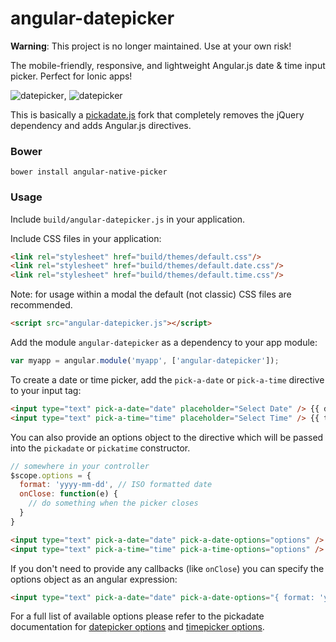 # angular-datepicker

**Warning**: This project is no longer maintained. Use at your own risk!

The mobile-friendly, responsive, and lightweight Angular.js date &amp; time input picker. Perfect for Ionic apps!

![datepicker](https://dl.dropboxusercontent.com/u/16304603/datepicker.PNG), ![datepicker](https://dl.dropboxusercontent.com/u/16304603/timepicker.PNG)

This is basically a [pickadate.js](https://github.com/amsul/pickadate.js) fork that completely removes the jQuery dependency and adds Angular.js directives.

### Bower

`bower install angular-native-picker`

### Usage

Include `build/angular-datepicker.js` in your application.

Include CSS files in your application:
```HTML
<link rel="stylesheet" href="build/themes/default.css"/>
<link rel="stylesheet" href="build/themes/default.date.css"/>
<link rel="stylesheet" href="build/themes/default.time.css"/>
```

Note: for usage within a modal the default (not classic) CSS files are recommended.

```HTML
<script src="angular-datepicker.js"></script>
```
    
Add the module `angular-datepicker` as a dependency to your app module:

```JavaScript
var myapp = angular.module('myapp', ['angular-datepicker']);
```
    
To create a date or time picker, add the `pick-a-date` or `pick-a-time` directive to your input tag:

```HTML
<input type="text" pick-a-date="date" placeholder="Select Date" /> {{ date }}
<input type="text" pick-a-time="time" placeholder="Select Time" /> {{ time }}
```

You can also provide an options object to the directive which will be passed
into the `pickadate` or `pickatime` constructor.

```javascript
// somewhere in your controller
$scope.options = {
  format: 'yyyy-mm-dd', // ISO formatted date
  onClose: function(e) {
    // do something when the picker closes   
  }
}
```

```HTML
<input type="text" pick-a-date="date" pick-a-date-options="options" /> {{ date }}
<input type="text" pick-a-time="time" pick-a-time-options="options" /> {{ time }}
```

If you don't need to provide any callbacks (like `onClose`) you can specify the
options object as an angular expression:

```HTML
<input type="text" pick-a-date="date" pick-a-date-options="{ format: 'yyyy-mm-dd' }" />
```

For a full list of available options please refer to the pickadate documentation
for [datepicker options](http://amsul.ca/pickadate.js/date.htm) and 
[timepicker options](http://amsul.ca/pickadate.js/time.htm).
